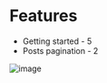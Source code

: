 # Features
* Getting started - 5
* Posts pagination - 2
 
![image](https://user-images.githubusercontent.com/57355852/119490938-0f8aca80-bd66-11eb-92ed-5f28d2504270.png)
